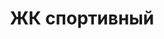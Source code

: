 ---
title: 'ЖК спортивный'
description: 'С верхних этажей домов комплекса открывается отличный вид на окрестности района.'
image: '../../assets/hero-1.jpg'
---